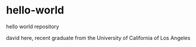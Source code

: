 # hello-world
hello world repository

david here, recent graduate from the University of California of Los Angeles
